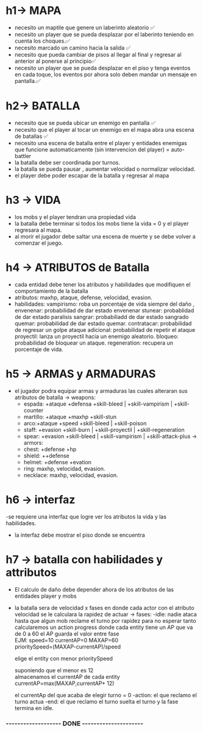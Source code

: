 
# h1-> MAPA
- necesito un maptile que genere un laberinto aleatorio ✅
- necesito un player que se pueda desplazar por el laberinto teniendo en cuenta los choques.✅
- necesito marcado un camino hacia la salida ✅
- necesito que pueda cambiar de  pisos al llegar al final y regresar al anterior al ponerse al principio✅
- necesito un player que se pueda desplazar en el piso y tenga eventos en cada toque, los eventos por ahora solo deben mandar un mensaje en pantalla.✅

# h2-> BATALLA
- necesito que se pueda ubicar un enemigo en pantalla ✅
- necesito que el player al tocar un enemigo en el mapa abra una escena de batallas ✅
- necesito una escena de batalla entre el player y entidades enemigas que funcione automaticamente (sin  intervencion del player) = auto-battler
- la batalla debe ser coordinada por turnos.
- la batalla se pueda pausar , aumentar velocidad o normalizar velocidad.
- el player debe poder escapar de la batalla y regresar al mapa

# h3 -> VIDA
- los mobs y el player tendran una propiedad vida 
- la batalla debe terminar si todos los mobs tiene la vida = 0 y el player regresara al mapa.
- al morir el jugador debe saltar una escena de muerte y se debe volver a comenzar el juego.


# h4 -> ATRIBUTOS de Batalla
- cada entidad debe tener los atributos y habilidades que modifiquen el comportamiento de la batalla
- atributos: 
	 maxhp, ataque, defense, velocidad, evasion.
- habilidades: 
	vampirismo: roba un porcentaje de vida siempre del daño ,
	envenenar: probabilidad de dar estado envenenar
        stunear: probablidad de dar estado paralisis
	sangrar: probabiliadd de dar estado sangrado
	quemar: probabilidad de dar estado quemar.
        contratacar: probabilidad de regresar un golpe
        ataque adicional: probabilidad de repetir el ataque
	proyectil: lanza un proyectil hacia un enemigo aleatorio.
	bloqueo: probabilidad de bloquear un ataque.
	regeneration: recupera un porcentaje de vida.

# h5 -> ARMAS y ARMADURAS
- el jugador podra equipar armas y armaduras las cuales alteraran sus atributos de batalla
-> weapons:
	- espada: +ataque +defensa +skill-bleed | +skill-vampirism | +skill-counter
	- martillo: +ataque +maxhp +skill-stun
	- arco:+ataque +speed +skill-bleed | +skill-poison
	- staff: +evasion +skill-burn | +skill-proyectil | +skill-regeneration
	- spear: +evasion +skill-bleed | +skill-vampirism | +skill-attack-plus
-> armors:
	- chest: +defense +hp 
	- shield: ++defense
	- helmet: +defense +evation
 	- ring:  maxhp, velocidad, evasion.
	- necklace: maxhp, velocidad, evasion.

# h6 -> interfaz
-se requiere una interfaz que logre ver los atributos la vida y las habilidades.
- la interfaz debe mostrar el piso donde se encuentra

# h7 -> batalla con habilidades y attributos
- El calculo de daño debe depender ahora de los atributos de las entidades player y mobs
- la batalla sera de velocidad x fases en donde cada actor con el atributo velocidad se le calculara la rapidez de actuar
 -> fases:
	-idle: nadie ataca hasta que algun mob reclame el turno por rapidez
	para no esperar tanto calcularemos un action progress 
	donde cada entity tiene un AP que va de 0  a 60
	el AP guarda el valor entre fase	
	EJM:
	speed=10
	currentAP=0
	MAXAP=60	
	prioritySpeed=(MAXAP-currentAP)/speed	

	elige el entity con menor prioritySpeed
	
	suponiendo que el menor es 12			
	almacenamos el currentAP de cada entity
	currentAP=max(MAXAP,currentAP+ 12)	
	
	el currentAp del que acaba de elegir turno = 0
	-action: el que reclamo el turno actua
	-end: el que reclamo el turno suelta el turno y la fase termina en idle.


	
### ------------------- DONE ---------------------